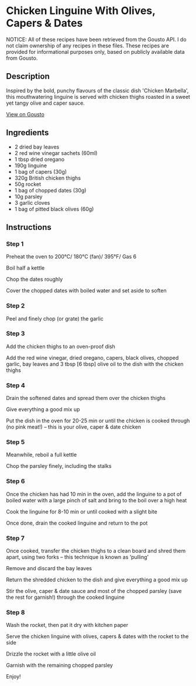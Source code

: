 # Chicken Linguine With Olives, Capers & Dates

NOTICE: All of these recipes have been retrieved from the Gousto API. I do not claim ownership of any recipes in these files. These recipes are provided for informational purposes only, based on publicly available data from Gousto.

## Description

Inspired by the bold, punchy flavours of the classic dish 'Chicken Marbella', this mouthwatering linguine is served with chicken thighs roasted in a sweet yet tangy olive and caper sauce. 

[View on Gousto](https://www.gousto.co.uk/recipes/cookbook/chicken-linguine-with-olives-capers-dates)

## Ingredients

- 2 dried bay leaves
- 2 red wine vinegar sachets (60ml)
- 1 tbsp dried oregano
- 190g linguine
- 1 bag of capers (30g)
- 320g British chicken thighs
- 50g rocket
- 1 bag of chopped dates (30g)
- 10g parsley
- 3 garlic cloves
- 1 bag of pitted black olives (60g)

## Instructions


### Step 1

Preheat the oven to 200°C/ 180°C (fan)/ 395°F/ Gas 6

Boil half a kettle

Chop the dates roughly

Cover the chopped dates with boiled water and set aside to soften


### Step 2

Peel and finely chop (or grate) the garlic


### Step 3

Add the chicken thighs to an oven-proof dish

Add the red wine vinegar, dried oregano, capers, black olives, chopped garlic, bay leaves and 3 tbsp <span class="text-danger">[6 tbsp] </span>olive oil to the dish with the chicken thighs


### Step 4

Drain the softened dates and spread them over the chicken thighs

Give everything a good mix up

Put the dish in the oven for 20-25 min or until the chicken is cooked through (no pink meat!) – this is your olive, caper & date chicken


### Step 5

Meanwhile, reboil a full kettle

Chop the parsley finely, including the stalks


### Step 6

Once the chicken has had 10 min in the oven, add the linguine to a pot of boiled water with a large pinch of salt and bring to the boil over a high heat

Cook the linguine for 8-10 min or until cooked with a slight bite

Once done, drain the cooked linguine and return to the pot


### Step 7

Once cooked, transfer the chicken thighs to a clean board and shred them apart, using two forks – this technique is known as ‘pulling’

Remove and discard the bay leaves

Return the shredded chicken to the dish and give everything a good mix up

Stir the olive, caper & date sauce and most of the chopped parsley (save the rest for garnish!) through the cooked linguine

### Step 8

Wash the rocket, then pat it dry with kitchen paper

Serve the chicken linguine with olives, capers & dates with the rocket to the side

Drizzle the rocket with a little olive oil

Garnish with the remaining chopped parsley

Enjoy!


